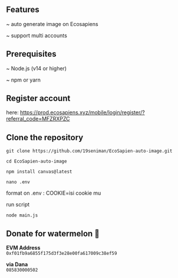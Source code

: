 ## Features
~ auto generate image on Ecosapiens

~ support multi accounts

## Prerequisites
~ Node.js (v14 or higher)

~ npm or yarn 

## Register account
here: https://prod.ecosapiens.xyz/mobile/login/register/?referral_code=MFZRXPZC

## Clone the repository
```
git clone https://github.com/19seniman/EcoSapien-auto-image.git
```
```
cd EcoSapien-auto-image
```
```
npm install canvas@latest
```
```
nano .env
```
format on .env : COOKIE=isi cookie mu

run script
```
node main.js
```

## Donate for  watermelon 🍉

**EVM Address**  
`0xf01fb9a6855f175d3f3e28e00fa617009c38ef59`

**via Dana**  
`085830000502`
